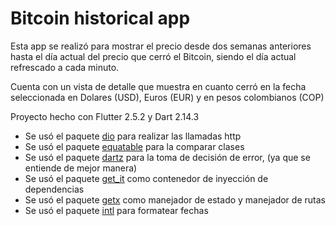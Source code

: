 # Bitcoin historical app

Esta app se realizó para mostrar el precio desde dos semanas anteriores hasta el día actual del precio que cerró el Bitcoin, siendo el día actual refrescado a cada minuto.

Cuenta con un vista de detalle que muestra en cuanto cerró en la fecha seleccionada en Dolares (USD), Euros (EUR) y en pesos colombianos (COP)

Proyecto hecho con Flutter 2.5.2 y Dart 2.14.3

- Se usó el paquete [dio](https://pub.dev/packages/dio) para realizar las llamadas http
- Se usó el paquete [equatable](https://pub.dev/packages/equatable) para la comparar clases
- Se usó el paquete [dartz](https://pub.dev/packages/dartz) para la toma de decisión de error, (ya que se entiende de mejor manera)
- Se usó el paquete [get_it](https://pub.dev/packages/get_it) como contenedor de inyección de dependencias
- Se usó el paquete [getx](https://pub.dev/packages/get) como manejador de estado y manejador de rutas
- Se usó el paquete [intl](https://pub.dev/packages/intl) para formatear fechas
